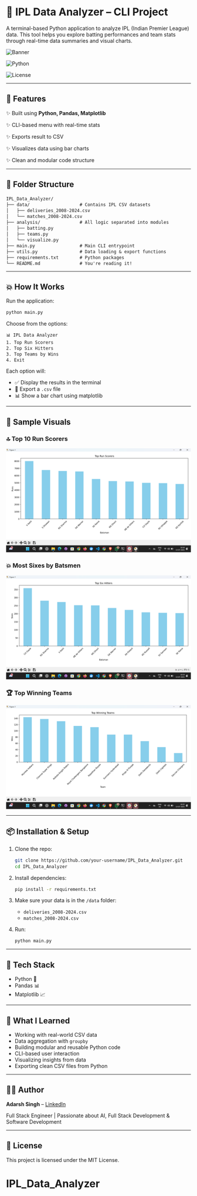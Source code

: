 # 🏏 IPL Data Analyzer – CLI Project

A terminal-based Python application to analyze IPL (Indian Premier League) data. This tool helps you explore batting performances and team stats through real-time data summaries and visual charts.

![Banner](https://img.shields.io/badge/Project-IPL%20Analyzer-blue?style=flat-square)

![Python](https://img.shields.io/badge/Python-3.11+-yellow?style=flat-square) 

![License](https://img.shields.io/badge/License-MIT-green?style=flat-square)

---

## 📌 Features

✨ Built using **Python, Pandas, Matplotlib**

✨ CLI-based menu with real-time stats

✨ Exports result to CSV

✨ Visualizes data using bar charts

✨ Clean and modular code structure


---

## 📂 Folder Structure

```
IPL_Data_Analyzer/
├── data/                   # Contains IPL CSV datasets
│   ├── deliveries_2008-2024.csv
│   └── matches_2008-2024.csv
├── analysis/               # All logic separated into modules
│   ├── batting.py
│   ├── teams.py
│   └── visualize.py
├── main.py                 # Main CLI entrypoint
├── utils.py                # Data loading & export functions
├── requirements.txt        # Python packages
└── README.md               # You're reading it!
```

---

## 💥 How It Works

Run the application:

```bash
python main.py
```

Choose from the options:

```
📊 IPL Data Analyzer
1. Top Run Scorers
2. Top Six Hitters
3. Top Teams by Wins
4. Exit
```

Each option will:

* ✅ Display the results in the terminal
* 📁 Export a `.csv` file
* 📊 Show a bar chart using matplotlib

---

## 📸 Sample Visuals

### 🔝 Top 10 Run Scorers

![Top Scorers Graph](screenshots/top_run_scorer.png)

### 💥 Most Sixes by Batsmen

![Most Sixes Graph](screenshots/top_six_hitters.png)

### 🏆 Top Winning Teams

![Top Teams Graph](screenshots/top_winning_teams.png)

---

## 📦 Installation & Setup

1. Clone the repo:

   ```bash
   git clone https://github.com/your-username/IPL_Data_Analyzer.git
   cd IPL_Data_Analyzer
   ```

2. Install dependencies:

   ```bash
   pip install -r requirements.txt
   ```

3. Make sure your data is in the `/data` folder:

   * `deliveries_2008-2024.csv`
   * `matches_2008-2024.csv`

4. Run:

   ```bash
   python main.py
   ```

---

## 🧰 Tech Stack

* Python 🐍
* Pandas 📊
* Matplotlib 📈

---

## 🧠 What I Learned

* Working with real-world CSV data
* Data aggregation with `groupby`
* Building modular and reusable Python code
* CLI-based user interaction
* Visualizing insights from data
* Exporting clean CSV files from Python

---

## 🧑‍💻 Author

**Adarsh Singh** – [LinkedIn](https://www.linkedin.com/in/adarsh-singgh/)

Full Stack Engineer | Passionate about AI, Full Stack Development & Software Development

---

## 📜 License

This project is licensed under the MIT License.
# IPL_Data_Analyzer
